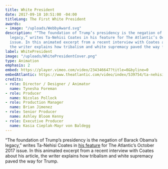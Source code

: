 ```yaml
---
title: White President
date: 2017-09-18 10:51:00 -04:00
titleLong: The First White President
awards:
- image: "/uploads/WebbyAward.svg"
description: "“The foundation of Trump’s presidency is the negation of Barack Obama’s
  legacy,” writes Ta-Nehisi Coates in his feature for The Atlantic’s October 2017
  issue. In this animated excerpt from a recent interview with Coates about his article,
  the writer explains how tribalism and white supremacy paved the way for Trump."
label: WhitePresident
image: "/uploads/WhitePresidentCover.png"
type: Animation
emphasis: 2
embed: https://player.vimeo.com/video/234346647?title=0&byline=0
embedAtlantic: https://www.theatlantic.com/video/index/539754/ta-nehisi-coates-trump-first-white-president-animation/
credits:
- role: Director / Designer / Animator
  name: Tynesha Foreman
- role: Producer
  name: Nicolas Pollock
- role: Production Manager
  name: Brian Jimenez
- role: Senior Producer
  name: Ashley Bloom Kenny
- role: Executive Producer
  name: Kasia Cieplak-Mayr von Baldegg
---
```


“The foundation of Trump’s presidency is the negation of Barack Obama’s legacy,” writes Ta-Nehisi Coates in [his feature](https://www.theatlantic.com/magazine/archive/2017/10/the-first-white-president-ta-nehisi-coates/537909/) for The Atlantic’s October 2017 issue. In this animated excerpt from a recent interview with Coates about his article, the writer explains how tribalism and white supremacy paved the way for Trump.